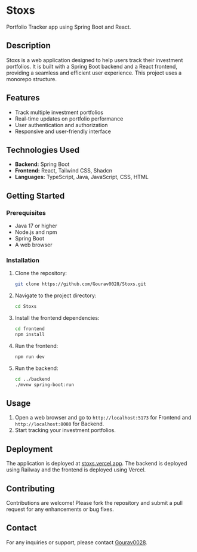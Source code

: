 # Stoxs

Portfolio Tracker app using Spring Boot and React.

## Description

Stoxs is a web application designed to help users track their investment portfolios. It is built with a Spring Boot backend and a React frontend, providing a seamless and efficient user experience. This project uses a monorepo structure.

## Features

- Track multiple investment portfolios
- Real-time updates on portfolio performance
- User authentication and authorization
- Responsive and user-friendly interface

## Technologies Used

- **Backend:** Spring Boot
- **Frontend:** React, Tailwind CSS, Shadcn
- **Languages:** TypeScript, Java, JavaScript, CSS, HTML

## Getting Started

### Prerequisites

- Java 17 or higher
- Node.js and npm
- Spring Boot
- A web browser

### Installation

1. Clone the repository:
    ```sh
    git clone https://github.com/Gourav0028/Stoxs.git
    ```
2. Navigate to the project directory:
    ```sh
    cd Stoxs
    ```
3. Install the frontend dependencies:
    ```sh
    cd frontend
    npm install
    ```
4. Run the frontend:
    ```sh
    npm run dev
    ```
5. Run the backend:
    ```sh
    cd ../backend
    ./mvnw spring-boot:run
    ```

## Usage

1. Open a web browser and go to `http://localhost:5173` for Frontend and `http://localhost:8080` for Backend.
2. Start tracking your investment portfolios.

## Deployment

The application is deployed at [stoxs.vercel.app](https://stoxs.vercel.app). The backend is deployed using Railway and the frontend is deployed using Vercel.

## Contributing

Contributions are welcome! Please fork the repository and submit a pull request for any enhancements or bug fixes.

## Contact

For any inquiries or support, please contact [Gourav0028](https://github.com/Gourav0028).
